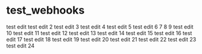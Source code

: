 # test_webhooks
test edit
test edit 2
test edit 3
test edit 4
test edit 5
test edit 6
7
8
9
test edit 10
test edit 11
test edit 12
test edit 13
test edit 14
test edit 15
test edit 16
test edit 17
test edit 18
test edit 19
test edit 20
test edit 21
test edit 22
test edit 23
test edit 24
